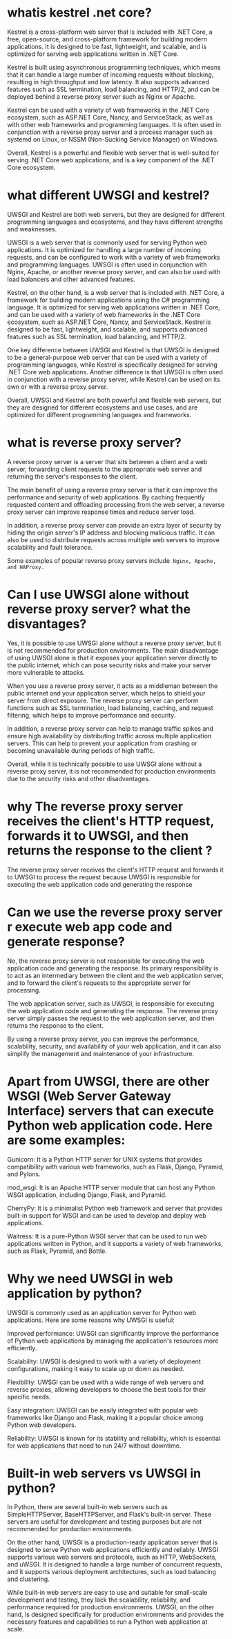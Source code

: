 # whatis kestrel .net core?
Kestrel is a cross-platform web server that is included with .NET Core, a free, open-source, and cross-platform framework for building modern applications. It is designed to be fast, lightweight, and scalable, and is optimized for serving web applications written in .NET Core.

Kestrel is built using asynchronous programming techniques, which means that it can handle a large number of incoming requests without blocking, resulting in high throughput and low latency. It also supports advanced features such as SSL termination, load balancing, and HTTP/2, and can be deployed behind a reverse proxy server such as Nginx or Apache.

Kestrel can be used with a variety of web frameworks in the .NET Core ecosystem, such as ASP.NET Core, Nancy, and ServiceStack, as well as with other web frameworks and programming languages. It is often used in conjunction with a reverse proxy server and a process manager such as systemd on Linux, or NSSM (Non-Sucking Service Manager) on Windows.

Overall, Kestrel is a powerful and flexible web server that is well-suited for serving .NET Core web applications, and is a key component of the .NET Core ecosystem.
# what different UWSGI and kestrel?
UWSGI and Kestrel are both web servers, but they are designed for different programming languages and ecosystems, and they have different strengths and weaknesses.

UWSGI is a web server that is commonly used for serving Python web applications. It is optimized for handling a large number of incoming requests, and can be configured to work with a variety of web frameworks and programming languages. UWSGI is often used in conjunction with Nginx, Apache, or another reverse proxy server, and can also be used with load balancers and other advanced features.

Kestrel, on the other hand, is a web server that is included with .NET Core, a framework for building modern applications using the C# programming language. It is optimized for serving web applications written in .NET Core, and can be used with a variety of web frameworks in the .NET Core ecosystem, such as ASP.NET Core, Nancy, and ServiceStack. Kestrel is designed to be fast, lightweight, and scalable, and supports advanced features such as SSL termination, load balancing, and HTTP/2.

One key difference between UWSGI and Kestrel is that UWSGI is designed to be a general-purpose web server that can be used with a variety of programming languages, while Kestrel is specifically designed for serving .NET Core web applications. Another difference is that UWSGI is often used in conjunction with a reverse proxy server, while Kestrel can be used on its own or with a reverse proxy server.

Overall, UWSGI and Kestrel are both powerful and flexible web servers, but they are designed for different ecosystems and use cases, and are optimized for different programming languages and frameworks.

# what is reverse proxy server?

A reverse proxy server is a server that sits between a client and a web server, forwarding client requests to the appropriate web server and returning the server's responses to the client.

The main benefit of using a reverse proxy server is that it can improve the performance and security of web applications. By caching frequently requested content and offloading processing from the web server, a reverse proxy server can improve response times and reduce server load.

In addition, a reverse proxy server can provide an extra layer of security by hiding the origin server's IP address and blocking malicious traffic. It can also be used to distribute requests across multiple web servers to improve scalability and fault tolerance.

Some examples of popular reverse proxy servers include` Nginx, Apache, and HAProxy.`

# Can I use UWSGI alone without reverse proxy server? what the disvantages?
Yes, it is possible to use UWSGI alone without a reverse proxy server, but it is not recommended for production environments. The main disadvantage of using UWSGI alone is that it exposes your application server directly to the public internet, which can pose security risks and make your server more vulnerable to attacks.

When you use a reverse proxy server, it acts as a middleman between the public internet and your application server, which helps to shield your server from direct exposure. The reverse proxy server can perform functions such as SSL termination, load balancing, caching, and request filtering, which helps to improve performance and security.

In addition, a reverse proxy server can help to manage traffic spikes and ensure high availability by distributing traffic across multiple application servers. This can help to prevent your application from crashing or becoming unavailable during periods of high traffic.

Overall, while it is technically possible to use UWSGI alone without a reverse proxy server, it is not 
recommended for production environments due to the security risks and other disadvantages.

# why The reverse proxy server receives the client's HTTP request, forwards it to UWSGI, and then returns the response to the client ?
The reverse proxy server receives the client's HTTP request and forwards it to UWSGI to process the request because UWSGI is responsible for executing the web application code and generating the response

# Can we use the reverse proxy server r execute web app code and generate response?
No, the reverse proxy server is not responsible for executing the web application code and generating the response. Its primary responsibility is to act as an intermediary between the client and the web application server, and to forward the client's requests to the appropriate server for processing.

The web application server, such as UWSGI, is responsible for executing the web application code and generating the response. The reverse proxy server simply passes the request to the web application server, and then returns the response to the client.

By using a reverse proxy server, you can improve the performance, scalability, security, and availability of your web application, and it can also simplify the management and maintenance of your infrastructure.

# Apart from UWSGI, there are other WSGI (Web Server Gateway Interface) servers that can execute Python web application code. Here are some examples:

Gunicorn: It is a Python HTTP server for UNIX systems that provides compatibility with various web frameworks, such as Flask, Django, Pyramid, and Pylons.

mod_wsgi: It is an Apache HTTP server module that can host any Python WSGI application, including Django, Flask, and Pyramid.

CherryPy: It is a minimalist Python web framework and server that provides built-in support for WSGI and can be used to develop and deploy web applications.

Waitress: It is a pure-Python WSGI server that can be used to run web applications written in Python, and it supports a variety of web frameworks, such as Flask, Pyramid, and Bottle.

# Why we need UWSGI in web application by python?
UWSGI is commonly used as an application server for Python web applications. Here are some reasons why UWSGI is useful:

Improved performance: UWSGI can significantly improve the performance of Python web applications by managing the application's resources more efficiently.

Scalability: UWSGI is designed to work with a variety of deployment configurations, making it easy to scale up or down as needed.

Flexibility: UWSGI can be used with a wide range of web servers and reverse proxies, allowing developers to choose the best tools for their specific needs.

Easy integration: UWSGI can be easily integrated with popular web frameworks like Django and Flask, making it a popular choice among Python web developers.

Reliability: UWSGI is known for its stability and reliability, which is essential for web applications that need to run 24/7 without downtime.

# Built-in web servers vs UWSGI in python?
In Python, there are several built-in web servers such as SimpleHTTPServer, BaseHTTPServer, and Flask's built-in server. These servers are useful for development and testing purposes but are not recommended for production environments.

On the other hand, UWSGI is a production-ready application server that is designed to serve Python web applications efficiently and reliably. UWSGI supports various web servers and protocols, such as HTTP, WebSockets, and uWSGI. It is designed to handle a large number of concurrent requests, and it supports various deployment architectures, such as load balancing and clustering.

While built-in web servers are easy to use and suitable for small-scale development and testing, they lack the scalability, reliability, and performance required for production environments. UWSGI, on the other hand, is designed specifically for production environments and provides the necessary features and capabilities to run a Python web application at scale.